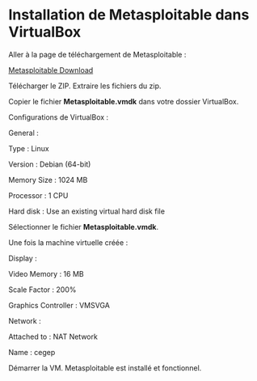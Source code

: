 # Installation de Metasploitable dans VirtualBox

Aller à la page de téléchargement de Metasploitable :

[Metasploitable Download](https://sourceforge.net/projects/metasploitable/)

Télécharger le ZIP. Extraire les fichiers du zip.

Copier le fichier **Metasploitable.vmdk** dans votre dossier VirtualBox.

Configurations de VirtualBox :

General :

Type : Linux

Version : Debian (64-bit)

Memory Size : 1024 MB

Processor : 1 CPU

Hard disk : Use an existing virtual hard disk file

Sélectionner le fichier **Metasploitable.vmdk**.

Une fois la machine virtuelle créée :

Display :

Video Memory : 16 MB

Scale Factor : 200%

Graphics Controller : VMSVGA

Network :

Attached to : NAT Network

Name : cegep

Démarrer la VM. Metasploitable est installé et fonctionnel.
